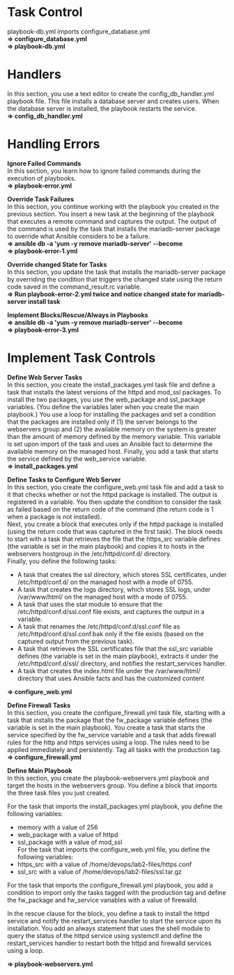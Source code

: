 Task Control 
============
playbook-db.yml imports configure_database.yml  
**=> configure_database.yml**  
**=> playbook-db.yml**  

Handlers
========
In this section, you use a text editor to create the config_db_handler.yml playbook file. This file installs a database server and creates users. When the database server is installed, the playbook restarts the service.  
**=> config_db_handler.yml**  

Handling Errors
===============
**Ignore Failed Commands**    
In this section, you learn how to ignore failed commands during the execution of playbooks.  
**=> playbook-error.yml**    

**Override Task Failures**  
In this section, you continue working with the playbook you created in the previous section. You insert a new task at the beginning of the playbook that executes a remote command and captures the output. The output of the command is used by the task that installs the mariadb-server package to override what Ansible considers to be a failure.  
**=> ansible db -a 'yum -y remove mariadb-server' --become**   
**=> playbook-error-1.yml**  

**Override changed State for Tasks**  
In this section, you update the task that installs the mariadb-server package by overriding the condition that triggers the changed state using the return code saved in the command_result.rc variable.  
**=> Run playbook-error-2.yml twice and notice changed state for mariadb-server install task**  

**Implement Blocks/Rescue/Always in Playbooks**  
**=> ansible db -a 'yum -y remove mariadb-server' --become**  
**=> playbook-error-3.yml**  

Implement Task Controls
=======================
**Define Web Server Tasks**  
In this section, you create the install_packages.yml task file and define a task that installs the latest versions of the httpd and mod_ssl packages. To install the two packages, you use the web_package and ssl_package variables. (You define the variables later when you create the main playbook.) You use a loop for installing the packages and set a condition that the packages are installed only if (1) the server belongs to the webservers group and (2) the available memory on the system is greater than the amount of memory defined by the memory variable. This variable is set upon import of the task and uses an Ansible fact to determine the available memory on the managed host. Finally, you add a task that starts the service defined by the web_service variable.  
**=> install_packages.yml**  

**Define Tasks to Configure Web Server**  
In this section, you create the configure_web.yml task file and add a task to it that checks whether or not the httpd package is installed. The output is registered in a variable. You then update the condition to consider the task as failed based on the return code of the command (the return code is 1 when a package is not installed).  
Next, you create a block that executes only if the httpd package is installed (using the return code that was captured in the first task). The block needs to start with a task that retrieves the file that the https_src variable defines (the variable is set in the main playbook) and copies it to hosts in the webservers hostgroup in the /etc/httpd/conf.d/ directory.  
Finally, you define the following tasks:

- A task that creates the ssl directory, which stores SSL certificates, under /etc/httpd/conf.d/ on the managed host with a mode of 0755.
- A task that creates the logs directory, which stores SSL logs, under /var/www/html/ on the managed host with a mode of 0755.
- A task that uses the stat module to ensure that the /etc/httpd/conf.d/ssl.conf file exists, and captures the output in a variable.
- A task that renames the /etc/httpd/conf.d/ssl.conf file as /etc/httpd/conf.d/ssl.conf.bak only if the file exists (based on the captured output from the previous task).
- A task that retrieves the SSL certificates file that the ssl_src variable defines (the variable is set in the main playbook), extracts it under the /etc/httpd/conf.d/ssl/ directory, and notifies the restart_services handler.
- A task that creates the index.html file under the /var/www/html/ directory that uses Ansible facts and has the customized content  

**=> configure_web.yml**  

**Define Firewall Tasks**  
In this section, you create the configure_firewall.yml task file, starting with a task that installs the package that the fw_package variable defines (the variable is set in the main playbook). You create a task that starts the service specified by the fw_service variable and a task that adds firewall rules for the http and https services using a loop. The rules need to be applied immediately and persistently. Tag all tasks with the production tag.  
**=> configure_firewall.yml**  

**Define Main Playbook**  
In this section, you create the playbook-webservers.yml playbook and target the hosts in the webservers group. You define a block that imports the three task files you just created.

For the task that imports the install_packages.yml playbook, you define the following variables:
- memory with a value of 256
- web_package with a value of httpd
- ssl_package with a value of mod_ssl  
For the task that imports the configure_web.yml file, you define the following variables:
- https_src with a value of /home/devops/lab2-files/https.conf
- ssl_src with a value of /home/devops/lab2-files/ssl.tar.gz  

For the task that imports the configure_firewall.yml playbook, you add a condition to import only the tasks tagged with the production tag and define the fw_package and fw_service variables with a value of firewalld.

In the rescue clause for the block, you define a task to install the httpd service and notify the restart_services handler to start the service upon its installation. You add an always statement that uses the shell module to query the status of the httpd service using systemctl and define the restart_services handler to restart both the httpd and firewalld services using a loop.

**=> playbook-webservers.yml**  







 





